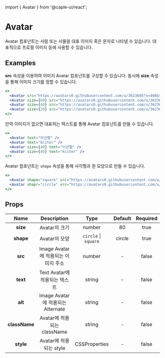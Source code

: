 import { Avatar } from '@caple-ui/react';

# Avatar

Avatar 컴포넌트는 사람 또는 사물을 대표 이미지 혹은 문자로 나타낼 수 있습니다. 대표적으로 프로필 이미지 등에 사용할 수 있습니다.

## Examples

**src** 속성을 이용하여 이미지 Avatar 컴포넌트를 구성할 수 있습니다. 동시에 **size** 속성을 통해 이미지 크기를 정할 수 있습니다.

```jsx header=이미지&nbsp;아바타&nbsp;예제
<>
  <Avatar src="https://avatars0.githubusercontent.com/u/3623695?s=460&v=4" />
  <Avatar size={60} src="https://avatars0.githubusercontent.com/u/3623695?s=460&v=4" />
  <Avatar size={40} src="https://avatars0.githubusercontent.com/u/3623695?s=460&v=4" />
  <Avatar size={20} src="https://avatars0.githubusercontent.com/u/3623695?s=460&v=4" />
</>
```

만약 이미지가 없으면 대표하는 텍스트를 통해 Avatar 컴포넌트를 만들 수 있습니다.

```jsx header=텍스트&nbsp;아바타&nbsp;예제
<>
  <Avatar text="이선협" />
  <Avatar text="kciter" />
  <Avatar size={40} text="이선협" />
  <Avatar size={40} text="kciter" />
</>
```

Avatar 컴포넌트는 `shape` 속성을 통해 사각형과 원 모양으로 만들 수 있습니다.

```jsx header=모양&nbsp;예제
<>
  <Avatar shape="square" src="https://avatars0.githubusercontent.com/u/3623695?s=460&v=4" />
  <Avatar shapr="circle" src="https://avatars0.githubusercontent.com/u/3623695?s=460&v=4" />
</>
```

## Props
| Name | Description | Type | Default | Required |
|:---:|:---:|:---:|:---:|:---:|
| **size** | Avatar의 크기 | number | 80 | true |
| **shape** | Avatar의 모양 | `circle` \| `square` | circle | true |
| **src** | Image Avatar에 적용되는 이미지 주소 | number | - | false |
| **text** | Text Avatar에 적용되는 텍스트 | string | - | false |
| **alt** | Image Avatar에 적용되는 Alternate | string | - | false |
| **className** | Avatar에 적용되는 className | string | - | false |
| **style** | Avatar에 적용되는 style | CSSProperties | - | false |{header="Avatar"}

<style jsx global>{`
  .component-container {
    text-align: center;
  }

  .caple-avatar:not(:last-child) {
    margin-right: 20px;
  }
`}</style>